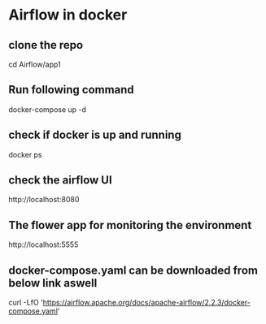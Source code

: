 # Airflow in docker
## clone the repo
cd Airflow/app1
## Run following command
docker-compose up -d
## check if docker is up and running
docker ps

## check the airflow UI
http://localhost:8080

## The flower app for monitoring the environment
http://localhost:5555

## docker-compose.yaml can be downloaded from below link aswell
curl -LfO 'https://airflow.apache.org/docs/apache-airflow/2.2.3/docker-compose.yaml'